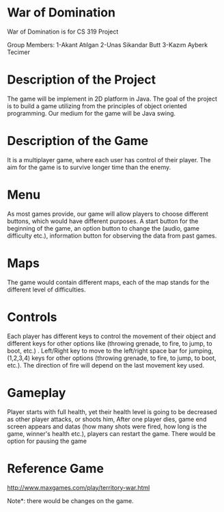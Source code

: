 # War of Domination
War of Domination is for CS 319 Project

Group Members:  1-Akant Atılgan 2-Unas Sikandar Butt  3-Kazım Ayberk Tecimer

# Description of the Project

The game will be implement in 2D platform in Java. The goal of the project is to build a game utilizing from the principles of object oriented programming. Our medium for the game will be Java swing.

# Description of the Game
 It is a multiplayer game, where each user has control of their player. The aim for the game is to survive longer time than the enemy.
 
# Menu
As most games provide, our game will allow players to choose different buttons, which would have different purposes. A start button for the beginning of the game, an option button to change the (audio, game difficulty etc.), information button for observing the data from past games.

# Maps
The game would contain different maps, each of the map stands for the different level of difficulties.

# Controls
Each player has different keys to control the movement of their object and different keys for other options like (throwing grenade, to fire, to jump, to boot, etc.) . Left/Right key to move to the left/right space bar for jumping, (1,2,3,4) keys for other options (throwing grenade, to fire, to jump, to boot, etc.). The direction of fire will depend on the last movement key used.

# Gameplay
Player starts with full health, yet their health level is going to be decreased as other player attacks, or shoots him, After one player dies, game end screen appears and datas (how many shots were fired, how long is the game, winner's health etc.), players can restart the game. There would be option for pausing the game

# Reference Game

http://www.maxgames.com/play/territory-war.html

Note*: there would be changes on the game.

